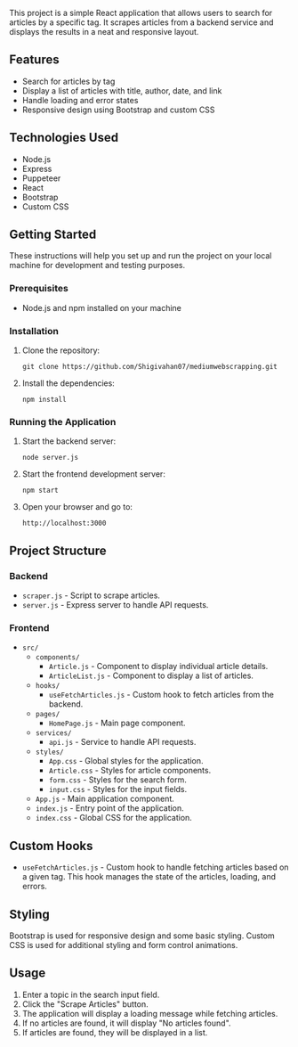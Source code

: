 <!DOCTYPE html>
<html>
<head>
  <title>Article Scraper</title>
</head>
<body>
  <p>This project is a simple React application that allows users to search for articles by a specific tag. It scrapes articles from a backend service and displays the results in a neat and responsive layout.</p>

  <h2>Features</h2>
  <ul>
    <li>Search for articles by tag</li>
    <li>Display a list of articles with title, author, date, and link</li>
    <li>Handle loading and error states</li>
    <li>Responsive design using Bootstrap and custom CSS</li>
  </ul>

  <h2>Technologies Used</h2>
  <ul>
    <li>Node.js</li>
    <li>Express</li>
    <li>Puppeteer</li>
    <li>React</li>
    <li>Bootstrap</li>
    <li>Custom CSS</li>
  </ul>

  <h2>Getting Started</h2>
  <p>These instructions will help you set up and run the project on your local machine for development and testing purposes.</p>

  <h3>Prerequisites</h3>
  <ul>
    <li>Node.js and npm installed on your machine</li>
  </ul>

  <h3>Installation</h3>
  <ol>
    <li>Clone the repository:
      <pre><code>git clone https://github.com/Shigivahan07/mediumwebscrapping.git</code></pre>
    </li>
    <li>Install the dependencies:
      <pre><code>npm install</code></pre>
    </li>
  </ol>

  <h3>Running the Application</h3>
    <ol>
    <li>Start the backend server:
      <pre><code>node server.js</code></pre>
    </li>
    <li>Start the frontend development server:
      <pre><code>npm start</code></pre>
    </li>
    <li>Open your browser and go to:
      <pre><code>http://localhost:3000</code></pre>
    </li>
  </ol>

<h2>Project Structure</h2>
    <h3>Backend</h3>
  <ul>
    <li><code>scraper.js</code> - Script to scrape articles.</li>
    <li><code>server.js</code> - Express server to handle API requests.</li>
  </ul>

  <h3>Frontend</h3>
  <ul>
    <li><code>src/</code>
      <ul>
        <li><code>components/</code>
          <ul>
            <li><code>Article.js</code> - Component to display individual article details.</li>
            <li><code>ArticleList.js</code> - Component to display a list of articles.</li>
          </ul>
        </li>
        <li><code>hooks/</code>
          <ul>
            <li><code>useFetchArticles.js</code> - Custom hook to fetch articles from the backend.</li>
          </ul>
        </li>
        <li><code>pages/</code>
          <ul>
            <li><code>HomePage.js</code> - Main page component.</li>
          </ul>
        </li>
        <li><code>services/</code>
          <ul>
            <li><code>api.js</code> - Service to handle API requests.</li>
          </ul>
        </li>
        <li><code>styles/</code>
          <ul>
            <li><code>App.css</code> - Global styles for the application.</li>
            <li><code>Article.css</code> - Styles for article components.</li>
            <li><code>form.css</code> - Styles for the search form.</li>
            <li><code>input.css</code> - Styles for the input fields.</li>
          </ul>
        </li>
        <li><code>App.js</code> - Main application component.</li>
        <li><code>index.js</code> - Entry point of the application.</li>
        <li><code>index.css</code> - Global CSS for the application.</li>
      </ul>
    </li>
  </ul>

  <h2>Custom Hooks</h2>
  <ul>
    <li><code>useFetchArticles.js</code> - Custom hook to handle fetching articles based on a given tag. This hook manages the state of the articles, loading, and errors.</li>
  </ul>

  <h2>Styling</h2>
  <p>Bootstrap is used for responsive design and some basic styling. Custom CSS is used for additional styling and form control animations.</p>

  <h2>Usage</h2>
  <ol>
    <li>Enter a topic in the search input field.</li>
    <li>Click the "Scrape Articles" button.</li>
    <li>The application will display a loading message while fetching articles.</li>
    <li>If no articles are found, it will display "No articles found".</li>
    <li>If articles are found, they will be displayed in a list.</li>
  </ol>
  </pre>

</body>
</html>
